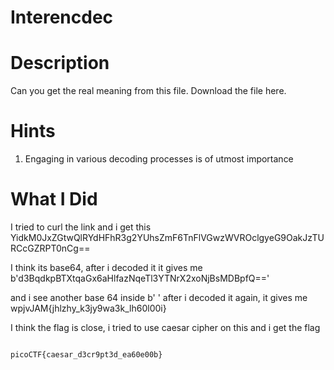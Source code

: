 # Interencdec

# Description
Can you get the real meaning from this file.
Download the file here.

# Hints
1. Engaging in various decoding processes is of utmost importance

# What I Did

I tried to curl the link and i get this 
YidkM0JxZGtwQlRYdHFhR3g2YUhsZmF6TnFlVGwzWVROclgyeG9OakJzTURCcGZRPT0nCg==

I think its base64, after i decoded it it gives me
b'd3BqdkpBTXtqaGx6aHlfazNqeTl3YTNrX2xoNjBsMDBpfQ=='

and i see another base 64 inside b' '
after i decoded it again, it gives me
wpjvJAM{jhlzhy_k3jy9wa3k_lh60l00i}

I think the flag is close, i tried to use
caesar cipher on this and i get the flag

```

picoCTF{caesar_d3cr9pt3d_ea60e00b}

```
